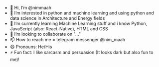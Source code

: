 - 👋 Hi, I’m @nimmaah
- 👀 I’m interested in python and machine learning and using python and data science in Architecture and Energy fields
- 🌱 I’m currently learning Machine Learning stuff and i know Python, JavaScript (also: React-Native), HTML and CSS
- 💞️ I’m looking to collaborate on "..."
- 📫 How to reach me = telegram messenger @nim_maah
- 😄 Pronouns: He/His
- ⚡ Fun fact: I like sarcasm and persuasion (It looks dark but also fun to me)!

<!---
nimmaah/nimmaah is a ✨ special ✨ repository because its `README.md` (this file) appears on your GitHub profile.
You can click the Preview link to take a look at your changes.
--->
